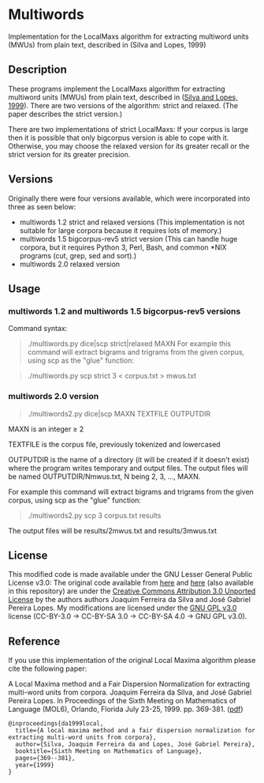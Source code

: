 # Multiwords
Implementation for the LocalMaxs algorithm for extracting multiword units (MWUs) from plain text, described in (Silva and Lopes, 1999)

## Description

These programs implement the LocalMaxs algorithm for extracting multiword units (MWUs) from plain text, described in ([Silva and Lopes, 1999](http://research.variancia.com/multiwords/#silva99)).
There are two versions of the algorithm: strict and relaxed. (The paper describes the strict version.)

There are two implementations of strict LocalMaxs:
If your corpus is large then it is possible that only bigcorpus version is able to cope with it.
Otherwise, you may choose the relaxed version for its greater recall or the strict version for its greater precision.

## Versions

Originally there were four versions available, which were incorporated into three as seen below:

- multiwords 1.2 strict and relaxed versions (This implementation is not suitable for large corpora because it requires lots of memory.)
- multiwords 1.5 bigcorpus-rev5 strict version (This can handle huge corpora, but it requires Python 3, Perl, Bash, and common *NIX programs (cut, grep, sed and sort).)
- multiwords 2.0 relaxed version

## Usage

### multiwords 1.2 and multiwords 1.5 bigcorpus-rev5 versions

Command syntax:

> ./multiwords.py dice|scp strict|relaxed MAXN
For example this command will extract bigrams and trigrams from the given corpus, using scp as the "glue" function:

> ./multiwords.py scp strict 3 < corpus.txt > mwus.txt

### multiwords 2.0 version

> ./multiwords2.py dice|scp MAXN TEXTFILE OUTPUTDIR

MAXN is an integer ≥ 2

TEXTFILE is the corpus file, previously tokenized and lowercased

OUTPUTDIR is the name of a directory (it will be created if it doesn't exist) where the program writes temporary and output files. The output files will be named OUTPUTDIR/Nmwus.txt, N being 2, 3, ..., MAXN.

For example this command will extract bigrams and trigrams from the given corpus, using scp as the "glue" function:

> ./multiwords2.py scp 3 corpus.txt results

The output files will be results/2mwus.txt and results/3mwus.txt

## License

This modified code is made available under the GNU Lesser General Public License v3.0:
The original code available from [here](http://research.variancia.com/multiwords/) and [here](http://research.variancia.com/multiwords2/) (also available in this repository) are under the [Creative Commons Attribution 3.0 Unported License](http://creativecommons.org/licenses/by/3.0/) by the authors authors Joaquim Ferreira da Silva and José Gabriel Pereira Lopes.
My modifications are licensed under the [GNU GPL v3.0](https://www.gnu.org/licenses/gpl-3.0.en.html) license (CC-BY-3.0 -> CC-BY-SA 3.0 -> CC-BY-SA 4.0 -> GNU GPL v3.0).

## Reference

If you use this implementation of the original Local Maxima algorithm please cite the following paper: 

A Local Maxima method and a Fair Dispersion Normalization for extracting multi-word units from corpora.
Joaquim Ferreira da Silva, and José Gabriel Pereira Lopes.
In Proceedings of the Sixth Meeting on Mathematics of Language (MOL6), Orlando, Florida July 23-25, 1999. pp. 369-381.
([pdf](http://hlt.di.fct.unl.pt/jfs/MOL99.pdf))

	@inproceedings{da1999local,
	  title={A local maxima method and a fair dispersion normalization for extracting multi-word units from corpora},
	  author={Silva, Joaquim Ferreira da and Lopes, José Gabriel Pereira},
	  booktitle={Sixth Meeting on Mathematics of Language},
	  pages={369--381},
	  year={1999}
	}

